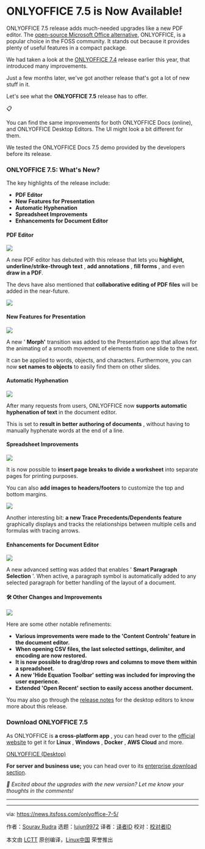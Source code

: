 [#]: subject: "ONLYOFFICE 7.5 is Now Available!"
[#]: via: "https://news.itsfoss.com/onlyoffice-7-5/"
[#]: author: "Sourav Rudra https://news.itsfoss.com/author/sourav/"
[#]: collector: "lujun9972/lctt-scripts-1693450080"
[#]: translator: " "
[#]: reviewer: " "
[#]: publisher: " "
[#]: url: " "

ONLYOFFICE 7.5 is Now Available!
======
ONLYOFFICE 7.5 release adds much-needed upgrades like a new PDF editor.
The [open-source Microsoft Office alternative][1], ONLYOFFICE, is a popular choice in the FOSS community. It stands out because it provides plenty of useful features in a compact package.

We had taken a look at the [ONLYOFFICE 7.4][2] release earlier this year, that introduced many improvements.

Just a few months later, we've got another release that's got a lot of new stuff in it.

Let's see what the **ONLYOFFICE 7.5** release has to offer.

📋

You can find the same improvements for both ONLYOFFICE Docs (online), and ONLYOFFICE Desktop Editors. The UI might look a bit different for them.

We tested the ONLYOFFICE Docs 7.5 demo provided by the developers before its release.

### ONLYOFFICE 7.5: What's New?

The key highlights of the release include:

  * **PDF Editor**
  * **New Features for Presentation**
  * **Automatic Hyphenation**
  * **Spreadsheet Improvements**
  * **Enhancements for Document Editor**



#### PDF Editor

![][3]

A new PDF editor has debuted with this release that lets you **highlight, underline/strike-through text** , **add annotations** , **fill forms** , and even **draw in a PDF**.

The devs have also mentioned that **collaborative editing of PDF files** will be added in the near-future.

![][4]

#### New Features for Presentation

![][5]

A new ' **Morph'** transition was added to the Presentation app that allows for the animating of a smooth movement of elements from one slide to the next.

It can be applied to words, objects, and characters. Furthermore, you can now **set names to objects** to easily find them on other slides.

#### Automatic Hyphenation

![][6]

After many requests from users, ONLYOFFICE now **supports automatic hyphenation of text** in the document editor.

This is set to **result in better authoring of documents** , without having to manually hyphenate words at the end of a line.

#### Spreadsheet Improvements

![][7]

It is now possible to **insert page breaks to divide a worksheet** into separate pages for printing purposes.

You can also **add images to headers/footers** to customize the top and bottom margins.

![][8]

Another interesting bit: **a new Trace Precedents/Dependents feature** graphically displays and tracks the relationships between multiple cells and formulas with tracing arrows.

#### Enhancements for Document Editor

![][9]

A new advanced setting was added that enables ' **Smart Paragraph Selection** '. When active, a paragraph symbol is automatically added to any selected paragraph for better handling of the layout of a document.

#### 🛠️ Other Changes and Improvements

![][10]

Here are some other notable refinements:

  * **Various improvements were made to the 'Content Controls' feature in the document editor.**
  * **When opening CSV files, the last selected settings, delimiter, and encoding are now restored.**
  * **It is now possible to drag/drop rows and columns to move them within a spreadsheet.**
  * **A new 'Hide Equation Toolbar' setting was included for improving the user experience.**
  * **Extended 'Open Recent' section to easily access another document.**



You may also go through the [release notes][11] for the desktop editors to know more about this release.

### Download ONLYOFFICE 7.5

As ONLYOFFICE is **a cross-platform app** , you can head over to the [official website][12] to get it for **Linux** , **Windows** , **Docker** , **AWS Cloud** and more.

[ONLYOFFICE (Desktop)][13]

**For server and business use;** you can head over to its [enterprise download section][12].

_💬 Excited about the upgrades with the new version? Let me know your thoughts in the comments!_

* * *

--------------------------------------------------------------------------------

via: https://news.itsfoss.com/onlyoffice-7-5/

作者：[Sourav Rudra][a]
选题：[lujun9972][b]
译者：[译者ID](https://github.com/译者ID)
校对：[校对者ID](https://github.com/校对者ID)

本文由 [LCTT](https://github.com/LCTT/TranslateProject) 原创编译，[Linux中国](https://linux.cn/) 荣誉推出

[a]: https://news.itsfoss.com/author/sourav/
[b]: https://github.com/lujun9972
[1]: https://itsfoss.com/best-free-open-source-alternatives-microsoft-office/
[2]: https://news.itsfoss.com/onlyoffice-7-4-release/
[3]: https://news.itsfoss.com/content/images/2023/10/onlyoffice-pdf.png
[4]: https://news.itsfoss.com/content/images/2023/04/Follow-us-on-Google-News.png
[5]: https://news.itsfoss.com/content/images/2023/10/Onlyoffice_7.5_2.png
[6]: https://news.itsfoss.com/content/images/2023/10/Onlyoffice_7.5_3.png
[7]: https://news.itsfoss.com/content/images/2023/10/Onlyoffice_7.5_4.png
[8]: https://news.itsfoss.com/content/images/2023/10/onlyoffice-sheets.png
[9]: https://news.itsfoss.com/content/images/2023/10/Onlyoffice_7.5_5.png
[10]: https://news.itsfoss.com/content/images/2023/10/onlyoffice-open-recent.png
[11]: https://www.onlyoffice.com/blog/2023/10/onlyoffice-desktop-editors-v7-5
[12]: https://www.onlyoffice.com/download-docs.aspx
[13]: https://www.onlyoffice.com/download-desktop.aspx

